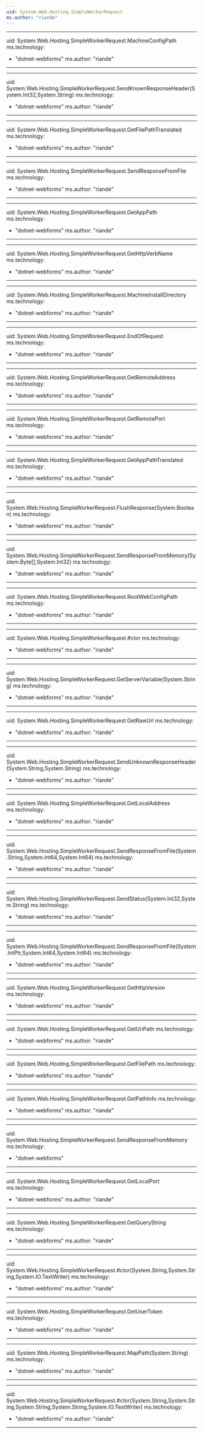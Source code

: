 ```yaml
---
uid: System.Web.Hosting.SimpleWorkerRequest
ms.author: "riande"
---
```


---
uid: System.Web.Hosting.SimpleWorkerRequest.MachineConfigPath
ms.technology: 
  - "dotnet-webforms"
ms.author: "riande"
---

---
uid: System.Web.Hosting.SimpleWorkerRequest.SendKnownResponseHeader(System.Int32,System.String)
ms.technology: 
  - "dotnet-webforms"
ms.author: "riande"
---

---
uid: System.Web.Hosting.SimpleWorkerRequest.GetFilePathTranslated
ms.technology: 
  - "dotnet-webforms"
ms.author: "riande"
---

---
uid: System.Web.Hosting.SimpleWorkerRequest.SendResponseFromFile
ms.technology: 
  - "dotnet-webforms"
ms.author: "riande"
---

---
uid: System.Web.Hosting.SimpleWorkerRequest.GetAppPath
ms.technology: 
  - "dotnet-webforms"
ms.author: "riande"
---

---
uid: System.Web.Hosting.SimpleWorkerRequest.GetHttpVerbName
ms.technology: 
  - "dotnet-webforms"
ms.author: "riande"
---

---
uid: System.Web.Hosting.SimpleWorkerRequest.MachineInstallDirectory
ms.technology: 
  - "dotnet-webforms"
ms.author: "riande"
---

---
uid: System.Web.Hosting.SimpleWorkerRequest.EndOfRequest
ms.technology: 
  - "dotnet-webforms"
ms.author: "riande"
---

---
uid: System.Web.Hosting.SimpleWorkerRequest.GetRemoteAddress
ms.technology: 
  - "dotnet-webforms"
ms.author: "riande"
---

---
uid: System.Web.Hosting.SimpleWorkerRequest.GetRemotePort
ms.technology: 
  - "dotnet-webforms"
ms.author: "riande"
---

---
uid: System.Web.Hosting.SimpleWorkerRequest.GetAppPathTranslated
ms.technology: 
  - "dotnet-webforms"
ms.author: "riande"
---

---
uid: System.Web.Hosting.SimpleWorkerRequest.FlushResponse(System.Boolean)
ms.technology: 
  - "dotnet-webforms"
ms.author: "riande"
---

---
uid: System.Web.Hosting.SimpleWorkerRequest.SendResponseFromMemory(System.Byte[],System.Int32)
ms.technology: 
  - "dotnet-webforms"
ms.author: "riande"
---

---
uid: System.Web.Hosting.SimpleWorkerRequest.RootWebConfigPath
ms.technology: 
  - "dotnet-webforms"
ms.author: "riande"
---

---
uid: System.Web.Hosting.SimpleWorkerRequest.#ctor
ms.technology: 
  - "dotnet-webforms"
ms.author: "riande"
---

---
uid: System.Web.Hosting.SimpleWorkerRequest.GetServerVariable(System.String)
ms.technology: 
  - "dotnet-webforms"
ms.author: "riande"
---

---
uid: System.Web.Hosting.SimpleWorkerRequest.GetRawUrl
ms.technology: 
  - "dotnet-webforms"
ms.author: "riande"
---

---
uid: System.Web.Hosting.SimpleWorkerRequest.SendUnknownResponseHeader(System.String,System.String)
ms.technology: 
  - "dotnet-webforms"
ms.author: "riande"
---

---
uid: System.Web.Hosting.SimpleWorkerRequest.GetLocalAddress
ms.technology: 
  - "dotnet-webforms"
ms.author: "riande"
---

---
uid: System.Web.Hosting.SimpleWorkerRequest.SendResponseFromFile(System.String,System.Int64,System.Int64)
ms.technology: 
  - "dotnet-webforms"
ms.author: "riande"
---

---
uid: System.Web.Hosting.SimpleWorkerRequest.SendStatus(System.Int32,System.String)
ms.technology: 
  - "dotnet-webforms"
ms.author: "riande"
---

---
uid: System.Web.Hosting.SimpleWorkerRequest.SendResponseFromFile(System.IntPtr,System.Int64,System.Int64)
ms.technology: 
  - "dotnet-webforms"
ms.author: "riande"
---

---
uid: System.Web.Hosting.SimpleWorkerRequest.GetHttpVersion
ms.technology: 
  - "dotnet-webforms"
ms.author: "riande"
---

---
uid: System.Web.Hosting.SimpleWorkerRequest.GetUriPath
ms.technology: 
  - "dotnet-webforms"
ms.author: "riande"
---

---
uid: System.Web.Hosting.SimpleWorkerRequest.GetFilePath
ms.technology: 
  - "dotnet-webforms"
ms.author: "riande"
---

---
uid: System.Web.Hosting.SimpleWorkerRequest.GetPathInfo
ms.technology: 
  - "dotnet-webforms"
ms.author: "riande"
---

---
uid: System.Web.Hosting.SimpleWorkerRequest.SendResponseFromMemory
ms.technology: 
  - "dotnet-webforms"
---

---
uid: System.Web.Hosting.SimpleWorkerRequest.GetLocalPort
ms.technology: 
  - "dotnet-webforms"
ms.author: "riande"
---

---
uid: System.Web.Hosting.SimpleWorkerRequest.GetQueryString
ms.technology: 
  - "dotnet-webforms"
ms.author: "riande"
---

---
uid: System.Web.Hosting.SimpleWorkerRequest.#ctor(System.String,System.String,System.IO.TextWriter)
ms.technology: 
  - "dotnet-webforms"
ms.author: "riande"
---

---
uid: System.Web.Hosting.SimpleWorkerRequest.GetUserToken
ms.technology: 
  - "dotnet-webforms"
ms.author: "riande"
---

---
uid: System.Web.Hosting.SimpleWorkerRequest.MapPath(System.String)
ms.technology: 
  - "dotnet-webforms"
ms.author: "riande"
---

---
uid: System.Web.Hosting.SimpleWorkerRequest.#ctor(System.String,System.String,System.String,System.String,System.IO.TextWriter)
ms.technology: 
  - "dotnet-webforms"
ms.author: "riande"
---
